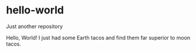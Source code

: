 # hello-world
Just another repository

Hello, World!
I just had some Earth tacos and find them far superior to moon tacos.
